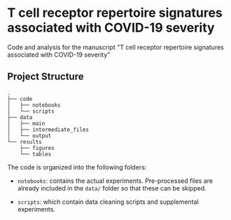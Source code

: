 # T cell receptor repertoire signatures associated with COVID-19 severity

Code and analysis for the manuscript "T cell receptor repertoire signatures associated with COVID-19 severity"

## Project Structure
```
.
├── code
│   ├── notebooks
│   └── scripts
├── data
│   ├── main
│   ├── intermediate_files
│   └── output
└── results
    ├── figures
    └── tables

```
The code is organized into the following folders:
  
+ `notebooks`: contains the actual experiments. Pre-processed files are
  already included in the `data/` folder so that these can be skipped.
  
+ `scripts`: which contain data cleaning scripts and supplemental experiments.

